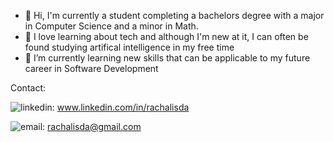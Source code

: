 - 👋 Hi, I'm currently a student completing a bachelors degree with a major in Computer Science and a minor in Math.
- 👀 I love learning about tech and although I'm new at it, I can often be found studying artifical intelligence in my free time
- 🌱 I’m currently learning new skills that can be applicable to my future career in Software Development

Contact: 

![linkedin](https://user-images.githubusercontent.com/80843823/224518552-3c2266bf-ee0e-43cc-bdc2-3abfad451875.svg): www.linkedin.com/in/rachalisda

![email](https://user-images.githubusercontent.com/80843823/224518614-9603cded-1b46-4d08-8765-7d3d7e73eb9b.png): rachalisda@gmail.com

<!---
Rachalisda/Rachalisda is a ✨ special ✨ repository because its `README.md` (this file) appears on your GitHub profile.
You can click the Preview link to take a look at your changes.
--->
